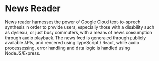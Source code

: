 ﻿# News Reader
News reader harnesses the power of Google Cloud text-to-speech synthesis in order to provide users, especially those with a disability such as dyslexia, or just busy commuters, with a means of news consumption through audio playback. The news feed is generated through publicly available APIs, and rendered using TypeScript / React, while audio processessing, error handling and data logic is handled using NodeJS/Express.
